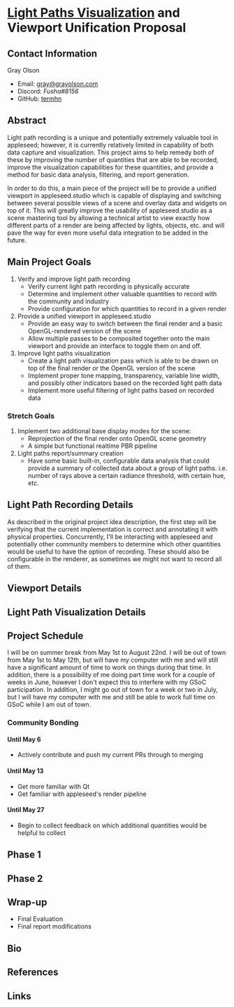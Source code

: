 # [Light Paths Visualization](https://github.com/appleseedhq/appleseed/wiki/List-of-Project-Ideas-for-GSoC-2019#project-10-improve-light-paths-visualization) and Viewport Unification Proposal

## Contact Information

Gray Olson

- Email: [gray@grayolson.com](gray@grayolson.com)
- Discord: *Fusha#8156*
- GitHub: [termhn](https://github.com/termhn)

## Abstract

Light path recording is a unique and potentially extremely valuable tool in appleseed; however, it is currently relatively limited in capability of both data capture and visualization. This project aims to help remedy both of these by improving the number of quantities that are able to be recorded, improve the visualization capabilities for these quantities, and provide a method for basic data analysis, filtering, and report generation.

In order to do this, a main piece of the project will be to provide a unified viewport in appleseed.studio which is capable of displaying and switching between several possible views of a scene and overlay data and widgets on top of it. This will greatly improve the usability of appleseed.studio as a scene mastering tool by allowing a technical artist to view exactly how different parts of a render are being affected by lights, objects, etc. and will pave the way for even more useful data integration to be added in the future.

## Main Project Goals

1. Verify and improve light path recording
    * Verify current light path recording is physically accurate
    * Determine and implement other valuable quantities to record with the community and industry
    * Provide configuration for which quantities to record in a given render
2. Provide a unified viewport in appleseed.studio
    * Provide an easy way to switch between the final render and a basic OpenGL-rendered version of the scene
    * Allow multiple passes to be composited together onto the main viewport and provide an interface to toggle them on and off.
3. Improve light paths visualization
    * Create a light path visualization pass which is able to be drawn on top of the final render or the OpenGL version of the scene
    * Implement proper tone mapping, transparency, variable line width, and possibly other indicators based on the recorded light path data
    * Implement more useful filtering of light paths based on recorded data

### Stretch Goals

1. Implement two additional base display modes for the scene:
    * Reprojection of the final render onto OpenGL scene geometry
    * A simple but functional realtime PBR pipeline
2. Light paths report/summary creation
    * Have some basic built-in, configurable data analysis that could provide a summary of collected data about a group of light paths. i.e. number of rays above a certain radiance threshold, with certain hue, etc.

## Light Path Recording Details

As described in the original project idea description, the first step will be verifying that the current implementation is correct and annotating it with physical properties. Concurrently, I'll be interacting with appleseed and potentially other community members to determine which other quantities would be useful to have the option of recording. These should also be configurable in the renderer, as sometimes we might not want to record all of them.

## Viewport Details

## Light Path Visualization Details

## Project Schedule

I will be on summer break from May 1st to August 22nd. I will be out of town from May 1st to May 12th, but will have my computer with me and will still have a significant amount of time to work on things during that time. In addition, there is a possibility of me doing part time work for a couple of weeks in June, however I don't expect this to interfere with my GSoC participation. In addition, I might go out of town for a week or two in July, but I will have my computer with me and still be able to work full time on GSoC while I am out of town.

### Community Bonding

#### Until May 6

- Actively contribute and push my current PRs through to merging

#### Until May 13

- Get more familiar with Qt
- Get familiar with appleseed's render pipeline

#### Until May 27

- Begin to collect feedback on which additional quantities would be helpful to collect 

## Phase 1

## Phase 2

## Wrap-up

- Final Evaluation
- Final report modifications

## Bio

## References

## Links